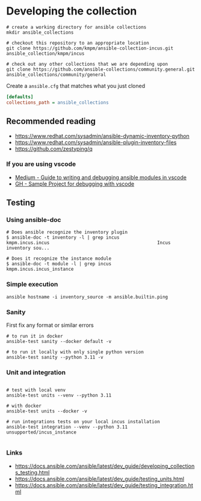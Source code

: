 # Developing the collection

```shell
# create a working directory for ansible collections
mkdir ansible_collections

# checkout this repository to an appropriate location
git clone https://github.com/kmpm/ansible-collection-incus.git ansible_collection/kmpm/incus

# check out any other collections that we are depending upon
git clone https://github.com/ansible-collections/community.general.git ansible_collections/community/general
```

Create a `ansible.cfg` that matches what you just cloned

```ini
[defaults]
collections_path = ansible_collections
```


## Recommended reading
- https://www.redhat.com/sysadmin/ansible-dynamic-inventory-python
- https://www.redhat.com/sysadmin/ansible-plugin-inventory-files
- https://github.com/zestyping/q

### If you are using vscode
- [Medium - Guide to writing and debugging ansible modules in vscode](https://medium.com/@tushe_33516/guide-to-writing-and-debugging-ansible-modules-in-vscode-a-nearly-perfect-setup-ad54024a466a)
- [GH - Sample Project for debugging with vscode](https://github.com/troshlyak/vscode_ansible)


## Testing
### Using ansible-doc
```shell
# Does ansible recognize the inventory plugin
$ ansible-doc -t inventory -l | grep incus
kmpm.incus.incus                                        Incus inventory sou...

# Does it recognize the instance module
$ ansible-doc -t module -l | grep incus
kmpm.incus.incus_instance 

```

### Simple execution
```shell
ansible hostname -i inventory_source -m ansible.builtin.ping

```

### Sanity
First fix any format or similar errors

```shell
# to run it in docker
ansible-test sanity --docker default -v

# to run it locally with only single python version
ansible-test sanity --python 3.11 -v
```


### Unit and integration

```shell

# test with local venv
ansible-test units --venv --python 3.11

# with docker
ansible-test units --docker -v

# run integrations tests on your local incus installation
ansible-test integration --venv --python 3.11 unsupported/incus_instance


```


### Links
- https://docs.ansible.com/ansible/latest/dev_guide/developing_collections_testing.html
- https://docs.ansible.com/ansible/latest/dev_guide/testing_units.html
- https://docs.ansible.com/ansible/latest/dev_guide/testing_integration.html
